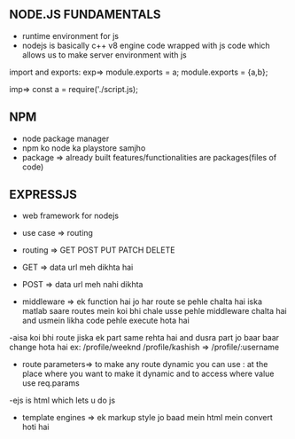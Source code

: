 ## NODE.JS FUNDAMENTALS

- runtime environment for js 
- nodejs is basically c++ v8 engine code wrapped with js code which allows us to make server environment with js

import and exports:
exp=> module.exports = a;
module.exports = {a,b};

imp=> const a = require('./script.js);

## NPM 
- node package manager 
- npm ko node ka playstore samjho
- package => already built features/functionalities are packages(files of code)

## EXPRESSJS
- web framework for nodejs
- use case => routing 
- routing => GET POST PUT PATCH DELETE 
- GET => data url meh dikhta hai
- POST => data url meh nahi dikhta

- middleware => ek function hai jo har route se pehle chalta hai iska matlab saare routes mein koi bhi chale usse pehle middleware chalta hai and usmein likha code pehle execute hota hai 

-aisa koi bhi route jiska ek part same rehta hai and dusra part jo baar baar change hota hai 
ex: /profile/weeknd
    /profile/kashish
=> /profile/:username
- route parameters=> to make any route dynamic you can use : at the place where you want to make it dynamic and to access where value use req.params

-ejs is html which lets u do js
- template engines => ek markup style jo baad mein html mein convert hoti hai